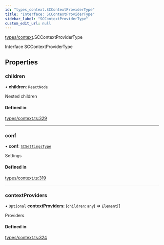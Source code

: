 ```yaml
---
id: "types_context.SCContextProviderType"
title: "Interface: SCContextProviderType"
sidebar_label: "SCContextProviderType"
custom_edit_url: null
---
```


[types/context](../modules/types_context.md).SCContextProviderType

Interface SCContextProviderType

## Properties

### children

• **children**: `ReactNode`

Nested children

#### Defined in

[types/context.ts:329](https://github.com/selfcommunity/community-ui/blob/c7df98e/packages/sc-core/src/types/context.ts#L329)

___

### conf

• **conf**: [`SCSettingsType`](types_context.SCSettingsType.md)

Settings

#### Defined in

[types/context.ts:319](https://github.com/selfcommunity/community-ui/blob/c7df98e/packages/sc-core/src/types/context.ts#L319)

___

### contextProviders

• `Optional` **contextProviders**: (`children`: `any`) => `Element`[]

Providers

#### Defined in

[types/context.ts:324](https://github.com/selfcommunity/community-ui/blob/c7df98e/packages/sc-core/src/types/context.ts#L324)

